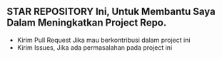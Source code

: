 ## STAR REPOSITORY Ini, Untuk Membantu Saya Dalam Meningkatkan Project Repo.
- Kirim Pull Request Jika mau berkontribusi dalam project ini
- Kirim Issues, Jika ada permasalahan pada project ini


